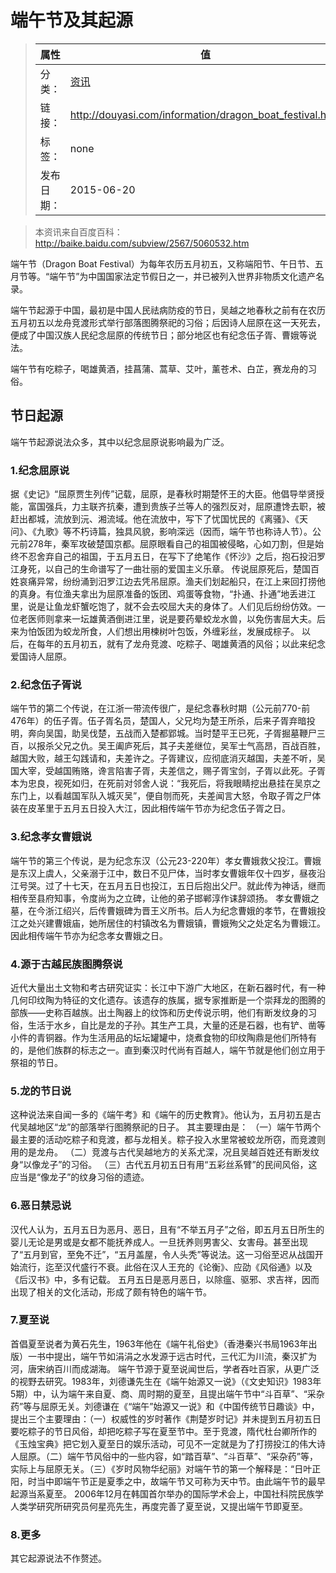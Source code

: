 # 端午节及其起源

>|  属性  |  值  |
>| ----- | ----- |
>| 分类： | [资讯](http://douyasi.com/category/information/) |
>| 链接： | http://douyasi.com/information/dragon_boat_festival.html |
>| 标签： | none |
>| 发布日期： | 2015-06-20 |

>    本资讯来自百度百科：http://baike.baidu.com/subview/2567/5060532.htm

端午节（Dragon Boat Festival）为每年农历五月初五，又称端阳节、午日节、五月节等。“端午节”为中国国家法定节假日之一，并已被列入世界非物质文化遗产名录。

端午节起源于中国，最初是中国人民祛病防疫的节日，吴越之地春秋之前有在农历五月初五以龙舟竞渡形式举行部落图腾祭祀的习俗；后因诗人屈原在这一天死去，便成了中国汉族人民纪念屈原的传统节日；部分地区也有纪念伍子胥、曹娥等说法。

端午节有吃粽子，喝雄黄酒，挂菖蒲、蒿草、艾叶，薰苍术、白芷，赛龙舟的习俗。

## 节日起源

端午节起源说法众多，其中以纪念屈原说影响最为广泛。





### 1.纪念屈原说

据《史记》“屈原贾生列传”记载，屈原，是春秋时期楚怀王的大臣。他倡导举贤授能，富国强兵，力主联齐抗秦，遭到贵族子兰等人的强烈反对，屈原遭馋去职，被赶出都城，流放到沅、湘流域。他在流放中，写下了忧国忧民的《离骚》、《天问》、《九歌》等不朽诗篇，独具风貌，影响深远（因而，端午节也称诗人节）。公元前278年，秦军攻破楚国京都。屈原眼看自己的祖国被侵略，心如刀割，但是始终不忍舍弃自己的祖国，于五月五日，在写下了绝笔作《怀沙》之后，抱石投汨罗江身死，以自己的生命谱写了一曲壮丽的爱国主义乐章。
传说屈原死后，楚国百姓哀痛异常，纷纷涌到汨罗江边去凭吊屈原。渔夫们划起船只，在江上来回打捞他的真身。有位渔夫拿出为屈原准备的饭团、鸡蛋等食物，“扑通、扑通”地丢进江里，说是让鱼龙虾蟹吃饱了，就不会去咬屈大夫的身体了。人们见后纷纷仿效。一位老医师则拿来一坛雄黄酒倒进江里，说是要药晕蛟龙水兽，以免伤害屈大夫。后来为怕饭团为蛟龙所食，人们想出用楝树叶包饭，外缠彩丝，发展成棕子。
以后，在每年的五月初五，就有了龙舟竞渡、吃粽子、喝雄黄酒的风俗；以此来纪念爱国诗人屈原。

### 2.纪念伍子胥说

端午节的第二个传说，在江浙一带流传很广，是纪念春秋时期（公元前770-前476年）的伍子胥。伍子胥名员，楚国人，父兄均为楚王所杀，后来子胥弃暗投明，奔向吴国，助吴伐楚，五战而入楚都郢城。当时楚平王已死，子胥掘墓鞭尸三百，以报杀父兄之仇。吴王阖庐死后，其子夫差继位，吴军士气高昂，百战百胜，越国大败，越王勾践请和，夫差许之。子胥建议，应彻底消灭越国，夫差不听，吴国大宰，受越国贿赂，谗言陷害子胥，夫差信之，赐子胥宝剑，子胥以此死。子胥本为忠良，视死如归，在死前对邻舍人说：“我死后，将我眼睛挖出悬挂在吴京之东门上，以看越国军队入城灭吴”，便自刎而死，夫差闻言大怒，令取子胥之尸体装在皮革里于五月五日投入大江，因此相传端午节亦为纪念伍子胥之日。
 
### 3.纪念孝女曹娥说

端午节的第三个传说，是为纪念东汉（公元23-220年）孝女曹娥救父投江。曹娥是东汉上虞人，父亲溺于江中，数日不见尸体，当时孝女曹娥年仅十四岁，昼夜沿江号哭。过了十七天，在五月五日也投江，五日后抱出父尸。就此传为神话，继而相传至县府知事，令度尚为之立碑，让他的弟子邯郸淳作诔辞颂扬。
孝女曹娥之墓，在今浙江绍兴，后传曹娥碑为晋王义所书。后人为纪念曹娥的孝节，在曹娥投江之处兴建曹娥庙，她所居住的村镇改名为曹娥镇，曹娥殉父之处定名为曹娥江。因此相传端午节亦为纪念孝女曹娥之日。

### 4.源于古越民族图腾祭说

近代大量出土文物和考古研究证实：长江中下游广大地区，在新石器时代，有一种几何印纹陶为特征的文化遗存。该遗存的族属，据专家推断是一个崇拜龙的图腾的部族——史称百越族。出土陶器上的纹饰和历史传说示明，他们有断发纹身的习俗，生活于水乡，自比是龙的子孙。其生产工具，大量的还是石器，也有铲、凿等小件的青铜器。作为生活用品的坛坛罐罐中，烧煮食物的印纹陶鼎是他们所特有的，是他们族群的标志之一。直到秦汉时代尚有百越人，端午节就是他们创立用于祭祖的节日。

### 5.龙的节日说

这种说法来自闻一多的《端午考》和《端午的历史教育》。他认为，五月初五是古代吴越地区“龙”的部落举行图腾祭祀的日子。
其主要理由是：
（一）端午节两个最主要的活动吃粽子和竞渡，都与龙相关。粽子投入水里常被蛟龙所窃，而竞渡则用的是龙舟。
（二）竞渡与古代吴越地方的关系尤深，况且吴越百姓还有断发纹身“以像龙子”的习俗。
（三）古代五月初五日有用“五彩丝系臂”的民间风俗，这应当是“像龙子”的纹身习俗的遗迹。

### 6.恶日禁忌说

汉代人认为，五月五日为恶月、恶日，且有“不举五月子”之俗，即五月五日所生的婴儿无论是男或是女都不能抚养成人。一旦抚养则男害父、女害母。甚至出现了“五月到官，至免不迁”，“五月盖屋，令人头秃”等说法。这一习俗至迟从战国开始流行，迄至汉代盛行不衰。此俗在汉人王充的《论衡》、应劭《风俗通》以及《后汉书》中，多有记载。
五月五日是恶月恶日，以除瘟、驱邪、求吉祥，因而出现了相关的文化活动，形成了颇有特色的端午节。

### 7.夏至说

首倡夏至说者为黄石先生，1963年他在《端午礼俗史》（香港秦兴书局1963年出版）一书中提出，端午节如涓涓之水发源于远古时代，三代汇为川流，秦汉扩为河，唐宋纳百川而成湖海。
端午节源于夏至说闻世后，学者吞吐百家，从更广泛的视野去研究。1983年，刘德谦先生在《端午始源又一说》（《文史知识》1983年5期）中，认为端午来自夏、商、周时期的夏至，且提出端午节中“斗百草”、“采杂药”等与屈原无关。刘德谦在《“端午”始源又一说》和《中国传统节日趣谈》中，提出三个主要理由：（一）权威性的岁时著作《荆楚岁时记》并未提到五月初五日要吃粽子的节日风俗，却把吃粽子写在夏至节中。至于竞渡，隋代杜台卿所作的《玉烛宝典》把它划入夏至日的娱乐活动，可见不一定就是为了打捞投江的伟大诗人屈原。（二）端午节风俗中的一些内容，如“踏百草”、“斗百草”、“采杂药”等，实际上与屈原无关。（三）《岁时风物华纪丽》对端午节的第一个解释是：“日叶正阳，时当中即端午节正是夏季之中，故端午节又可称为天中节。由此端午节的最早起源当系夏至。
2006年12月在韩国首尔举办的国际学术会上，中国社科院民族学人类学研究所研究员何星亮先生，再度完善了夏至说，又提出端午节即夏至。

### 8.更多

其它起源说法不作赘述。